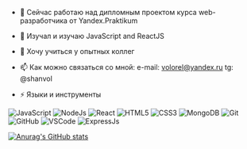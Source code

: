 - 🔭 Сейчас работаю над дипломным проектом курса web-разработчика от Yandex.Praktikum
- 🌱 Изучал и изучаю JavaScript and ReactJS
- 🤔 Хочу учиться у опытных коллег
- 📫 Как можно связаться со мной: 
        e-mail: volorel@yandex.ru
        tg: @shanvol

- ⚡ Языки и инструменты

![JavaScript](https://camo.githubusercontent.com/b85dffbd82a08945f5f2833e3a5e958ec894d31cd58ccc6192efe16957c5a5f2/68747470733a2f2f696d672e736869656c64732e696f2f62616467652f2d4a6176615363726970742d626c61636b3f7374796c653d706c6173746963266c6f676f3d6a617661736372697074)
![NodeJs](https://camo.githubusercontent.com/f85ba0ef32872d7ef2e73ef1a8b5f192c469d4afe466760d6b48c38c3fb4481c/68747470733a2f2f696d672e736869656c64732e696f2f62616467652f2d4e6f64652e4a532d626c61636b3f7374796c653d706c6173746963266c6f676f3d4e6f64652e6a73)
![React](https://camo.githubusercontent.com/7eefb664821bf5871fb790882456ecb2dfa8872e6e2657af8bcdf3c3b3edf63b/68747470733a2f2f696d672e736869656c64732e696f2f62616467652f2d52656163742d3362326535613f7374796c653d706c6173746963266c6f676f3d7265616374)
![HTML5](https://camo.githubusercontent.com/973ef79f4480abda619de36ae96f335e9f4167d330d827b14a86b31587762deb/68747470733a2f2f696d672e736869656c64732e696f2f62616467652f2d48544d4c352d4533344632363f7374796c653d706c6173746963266c6f676f3d68746d6c35266c6f676f436f6c6f723d7768697465)
![CSS3](https://camo.githubusercontent.com/982803cf428cb92cba498357d31f402ea379bc550f2293db476ff4d022673232/68747470733a2f2f696d672e736869656c64732e696f2f62616467652f2d435353332d3135373242363f7374796c653d706c6173746963266c6f676f3d63737333)
![MongoDB](https://camo.githubusercontent.com/e0e3a1eaa2f3ecd8b9b28da7a9a5618479e2e702f4194b7a5bced87b6ba95b27/68747470733a2f2f696d672e736869656c64732e696f2f62616467652f2d4d6f6e676f44422d626c61636b3f7374796c653d706c6173746963266c6f676f3d6d6f6e676f6462)
![Git](https://camo.githubusercontent.com/ef8e66167a75bde2cd8212d194ee612fd443bb831c5257591c081df4e9d8759e/68747470733a2f2f696d672e736869656c64732e696f2f62616467652f2d4769742d626c61636b3f7374796c653d706c6173746963266c6f676f3d676974)
![GitHub](https://camo.githubusercontent.com/90a2f2eef5a9a6b15801e0b5b3c63f0a05ff51272a2a65ba3a0e337e89f9cb4d/68747470733a2f2f696d672e736869656c64732e696f2f62616467652f2d4769744875622d3138313731373f7374796c653d706c6173746963266c6f676f3d676974687562)
![VSCode](https://camo.githubusercontent.com/5a93c38dcd2ca8227ec6ce763a2fa71bfdcaacac88794a2309c91949099ed21e/68747470733a2f2f696d672e736869656c64732e696f2f62616467652f2d5653253230436f64652d3030374143433f7374796c653d706c6173746963266c6f676f3d76697375616c2d73747564696f2d636f6465)
![ExpressJs](https://camo.githubusercontent.com/60d0aa71ba0f3df8f4e0365124106d9751a66fa083761c7056a403f256a4e586/68747470733a2f2f696d672e736869656c64732e696f2f62616467652f2d457870726573732e4a532d6337623139383f7374796c653d706c6173746963266c6f676f3d457870726573732e4a53)


[![Anurag's GitHub stats](https://github-readme-stats.vercel.app/api?username=Artem-Belokonny&count_private=true&show_icons=true&theme=dark)](https://github.com/Artem-Belokonny/github-readme-stats)
